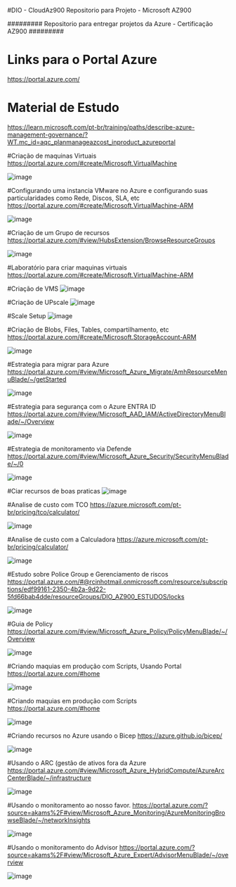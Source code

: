 #DIO - CloudAz900
Repositorio para Projeto - Microsoft AZ900

######### Repositorio para entregar projetos da Azure - Certificação AZ900 #########

# Links para o Portal Azure
https://portal.azure.com/

# Material de Estudo
https://learn.microsoft.com/pt-br/training/paths/describe-azure-management-governance/?WT.mc_id=aqc_planmanageazcost_inproduct_azureportal

#Criação de maquinas Virtuais
https://portal.azure.com/#create/Microsoft.VirtualMachine

![image](https://github.com/ricardonunesoficial/CloudAz900/assets/146678112/190b08b7-0229-471a-ba63-ca3270df8723)

#Configurando uma instancia VMware no Azure e configurando suas particularidades como Rede, Discos, SLA, etc
https://portal.azure.com/#create/Microsoft.VirtualMachine-ARM

![image](https://github.com/ricardonunesoficial/CloudAz900/assets/146678112/ce94ef22-acaf-44de-a648-0740d7270f7e)

#Criação de um Grupo de recursos
https://portal.azure.com/#view/HubsExtension/BrowseResourceGroups

![image](https://github.com/ricardonunesoficial/CloudAz900/assets/146678112/608d7f94-6f3b-4e39-a16c-79506bad9b02)

#Laboratório para criar maquinas virtuais
https://portal.azure.com/#create/Microsoft.VirtualMachine-ARM

#Criação de VMS
![image](https://github.com/ricardonunesoficial/CloudAz900/assets/146678112/3346a291-e833-4e78-baee-1a889825e83c)

#Criação de UPscale
![image](https://github.com/ricardonunesoficial/CloudAz900/assets/146678112/ce532196-7e2f-4914-86a9-a8864bec975f)

#Scale Setup
![image](https://github.com/ricardonunesoficial/CloudAz900/assets/146678112/8fef3ac3-199a-4aff-bda8-3923d015a589)

#Criação de Blobs, Files, Tables, compartilhamento, etc
https://portal.azure.com/#create/Microsoft.StorageAccount-ARM

![image](https://github.com/ricardonunesoficial/CloudAz900/assets/146678112/102d58dd-49b1-4769-9766-55ddda189a3d)

#Estrategia para migrar para Azure
https://portal.azure.com/#view/Microsoft_Azure_Migrate/AmhResourceMenuBlade/~/getStarted

![image](https://github.com/ricardonunesoficial/CloudAz900/assets/146678112/e7b99af8-b396-45bb-bfea-fbf16f815713)

#Estrategia para segurança com o Azure ENTRA ID
https://portal.azure.com/#view/Microsoft_AAD_IAM/ActiveDirectoryMenuBlade/~/Overview  

![image](https://github.com/ricardonunesoficial/CloudAz900/assets/146678112/716c3335-f4b4-4bb2-aa6d-7d71d172fad9)

#Estrategia de monitoramento via Defende
https://portal.azure.com/#view/Microsoft_Azure_Security/SecurityMenuBlade/~/0

![image](https://github.com/ricardonunesoficial/CloudAz900/assets/146678112/9785cdd6-bbd7-407c-bf21-a8cca5f04a14)

#Ciar recursos de boas praticas
![image](https://github.com/ricardonunesoficial/CloudAz900/assets/146678112/49435e8a-9eac-4511-a2a0-083ccfbbc404)

#Analise de custo com TCO
https://azure.microsoft.com/pt-br/pricing/tco/calculator/

![image](https://github.com/ricardonunesoficial/CloudAz900/assets/146678112/7c3f207f-521d-4512-b40f-8076bd244122)

#Analise de custo com a Calculadora
https://azure.microsoft.com/pt-br/pricing/calculator/

![image](https://github.com/ricardonunesoficial/CloudAz900/assets/146678112/780e3bdb-70d0-4b85-a69d-a5f0fb0c57d3)

#Estudo sobre Police Group e Gerenciamento de riscos
https://portal.azure.com/#@rcinhotmail.onmicrosoft.com/resource/subscriptions/edf99161-2350-4b2a-9d22-5fd66bab4dde/resourceGroups/DIO_AZ900_ESTUDOS/locks

![image](https://github.com/ricardonunesoficial/CloudAz900/assets/146678112/88da0a07-f6cc-4e4d-a3a7-8b3601a6329e)

#Guia de Policy
https://portal.azure.com/#view/Microsoft_Azure_Policy/PolicyMenuBlade/~/Overview

![image](https://github.com/ricardonunesoficial/CloudAz900/assets/146678112/dacb54f2-d2bf-4102-8570-59986e143ecd)

#Criando maquias em produção com Scripts, Usando Portal
https://portal.azure.com/#home

![image](https://github.com/ricardonunesoficial/CloudAz900/assets/146678112/1dcb015d-4417-47e1-b0fd-590f9339d25f)

#Criando maquias em produção com Scripts
https://portal.azure.com/#home

![image](https://github.com/ricardonunesoficial/CloudAz900/assets/146678112/26637ee0-f027-49f9-bf0d-0a7c88e60964)

#Criando recursos no Azure usando o Bicep
https://azure.github.io/bicep/

![image](https://github.com/ricardonunesoficial/CloudAz900/assets/146678112/522af452-a175-4908-97b1-cb15ef3db8b2)

#Usando o ARC (gestão de ativos fora da Azure
https://portal.azure.com/#view/Microsoft_Azure_HybridCompute/AzureArcCenterBlade/~/infrastructure

![image](https://github.com/ricardonunesoficial/CloudAz900/assets/146678112/7e64c3bd-3526-44eb-addb-12cb38c2ca77)

#Usando o monitoramento ao nosso favor.
https://portal.azure.com/?source=akams%2F#view/Microsoft_Azure_Monitoring/AzureMonitoringBrowseBlade/~/networkInsights

![image](https://github.com/ricardonunesoficial/CloudAz900/assets/146678112/7c24425c-388b-4662-b887-aae0f9401038)

#Usando o monitoramento do Advisor
https://portal.azure.com/?source=akams%2F#view/Microsoft_Azure_Expert/AdvisorMenuBlade/~/overview

![image](https://github.com/ricardonunesoficial/CloudAz900/assets/146678112/082bc86a-9f05-47db-b7d8-7e828849a359)


